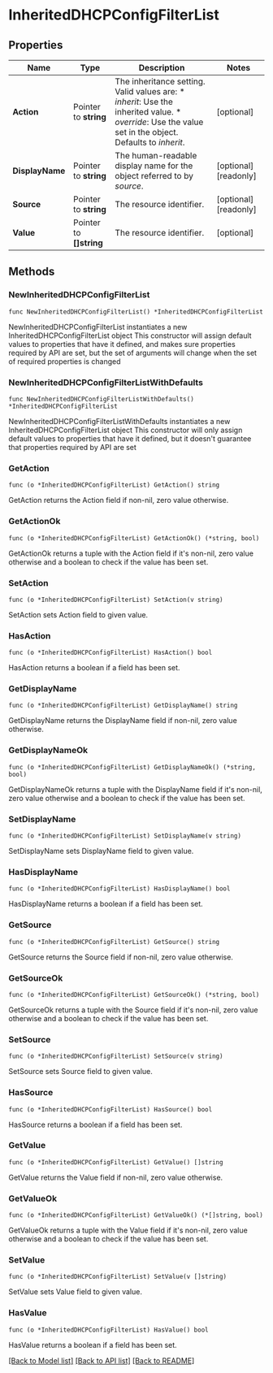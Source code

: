 # InheritedDHCPConfigFilterList

## Properties

Name | Type | Description | Notes
------------ | ------------- | ------------- | -------------
**Action** | Pointer to **string** | The inheritance setting.  Valid values are: * _inherit_: Use the inherited value. * _override_: Use the value set in the object.  Defaults to _inherit_. | [optional] 
**DisplayName** | Pointer to **string** | The human-readable display name for the object referred to by _source_. | [optional] [readonly] 
**Source** | Pointer to **string** | The resource identifier. | [optional] [readonly] 
**Value** | Pointer to **[]string** | The resource identifier. | [optional] 

## Methods

### NewInheritedDHCPConfigFilterList

`func NewInheritedDHCPConfigFilterList() *InheritedDHCPConfigFilterList`

NewInheritedDHCPConfigFilterList instantiates a new InheritedDHCPConfigFilterList object
This constructor will assign default values to properties that have it defined,
and makes sure properties required by API are set, but the set of arguments
will change when the set of required properties is changed

### NewInheritedDHCPConfigFilterListWithDefaults

`func NewInheritedDHCPConfigFilterListWithDefaults() *InheritedDHCPConfigFilterList`

NewInheritedDHCPConfigFilterListWithDefaults instantiates a new InheritedDHCPConfigFilterList object
This constructor will only assign default values to properties that have it defined,
but it doesn't guarantee that properties required by API are set

### GetAction

`func (o *InheritedDHCPConfigFilterList) GetAction() string`

GetAction returns the Action field if non-nil, zero value otherwise.

### GetActionOk

`func (o *InheritedDHCPConfigFilterList) GetActionOk() (*string, bool)`

GetActionOk returns a tuple with the Action field if it's non-nil, zero value otherwise
and a boolean to check if the value has been set.

### SetAction

`func (o *InheritedDHCPConfigFilterList) SetAction(v string)`

SetAction sets Action field to given value.

### HasAction

`func (o *InheritedDHCPConfigFilterList) HasAction() bool`

HasAction returns a boolean if a field has been set.

### GetDisplayName

`func (o *InheritedDHCPConfigFilterList) GetDisplayName() string`

GetDisplayName returns the DisplayName field if non-nil, zero value otherwise.

### GetDisplayNameOk

`func (o *InheritedDHCPConfigFilterList) GetDisplayNameOk() (*string, bool)`

GetDisplayNameOk returns a tuple with the DisplayName field if it's non-nil, zero value otherwise
and a boolean to check if the value has been set.

### SetDisplayName

`func (o *InheritedDHCPConfigFilterList) SetDisplayName(v string)`

SetDisplayName sets DisplayName field to given value.

### HasDisplayName

`func (o *InheritedDHCPConfigFilterList) HasDisplayName() bool`

HasDisplayName returns a boolean if a field has been set.

### GetSource

`func (o *InheritedDHCPConfigFilterList) GetSource() string`

GetSource returns the Source field if non-nil, zero value otherwise.

### GetSourceOk

`func (o *InheritedDHCPConfigFilterList) GetSourceOk() (*string, bool)`

GetSourceOk returns a tuple with the Source field if it's non-nil, zero value otherwise
and a boolean to check if the value has been set.

### SetSource

`func (o *InheritedDHCPConfigFilterList) SetSource(v string)`

SetSource sets Source field to given value.

### HasSource

`func (o *InheritedDHCPConfigFilterList) HasSource() bool`

HasSource returns a boolean if a field has been set.

### GetValue

`func (o *InheritedDHCPConfigFilterList) GetValue() []string`

GetValue returns the Value field if non-nil, zero value otherwise.

### GetValueOk

`func (o *InheritedDHCPConfigFilterList) GetValueOk() (*[]string, bool)`

GetValueOk returns a tuple with the Value field if it's non-nil, zero value otherwise
and a boolean to check if the value has been set.

### SetValue

`func (o *InheritedDHCPConfigFilterList) SetValue(v []string)`

SetValue sets Value field to given value.

### HasValue

`func (o *InheritedDHCPConfigFilterList) HasValue() bool`

HasValue returns a boolean if a field has been set.


[[Back to Model list]](../README.md#documentation-for-models) [[Back to API list]](../README.md#documentation-for-api-endpoints) [[Back to README]](../README.md)


